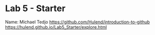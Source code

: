 # Lab 5 - Starter
Name: Michael Tedjo
https://github.com/Hulend/introduction-to-github
https://hulend.github.io/Lab5_Starter/explore.html